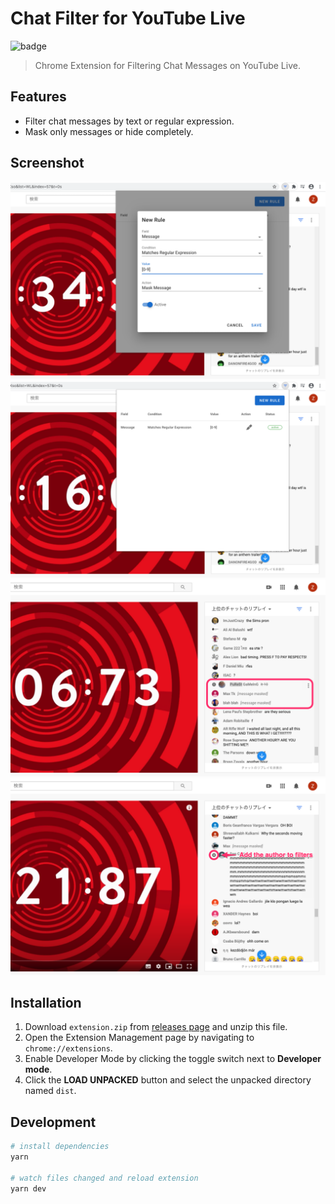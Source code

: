 # Chat Filter for YouTube Live

![badge](https://github.com/fiahfy/youtube-live-chat-filter/workflows/Web%20Extension/badge.svg)

> Chrome Extension for Filtering Chat Messages on YouTube Live.

## Features

- Filter chat messages by text or regular expression.
- Mask only messages or hide completely.

## Screenshot

![screenshot](.github/img/screenshot1.png)
![screenshot](.github/img/screenshot2.png)
![screenshot](.github/img/screenshot3.png)
![screenshot](.github/img/screenshot4.png)

## Installation

1. Download `extension.zip` from [releases page](https://github.com/fiahfy/youtube-live-chat-filter/releases) and unzip this file.
2. Open the Extension Management page by navigating to `chrome://extensions`.
3. Enable Developer Mode by clicking the toggle switch next to **Developer mode**.
4. Click the **LOAD UNPACKED** button and select the unpacked directory named `dist`.

## Development

```bash
# install dependencies
yarn

# watch files changed and reload extension
yarn dev
```
